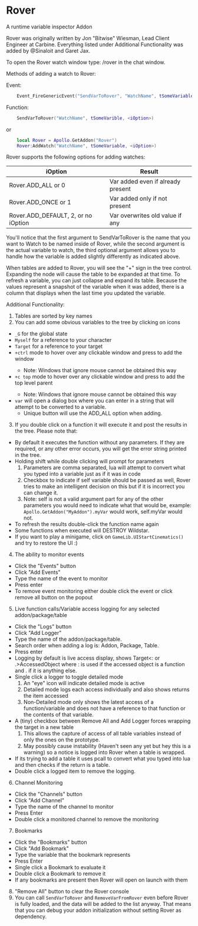 Rover
=====

A runtime variable inspector Addon

Rover was originally written by Jon "Bitwise" Wiesman, Lead Client Engineer at Carbine.
Everything listed under Additional Functionality was added by @Sinaloit and Garet Jax.

To open the Rover watch window type: /rover in the chat window.

Methods of adding a watch to Rover:

Event:
```Lua
    Event_FireGenericEvent("SendVarToRover", "WatchName", tSomeVariable, <iOption>)
```

Function:
```Lua
    SendVarToRover("WatchName", tSomeVarible, <iOption>)
```

or

```Lua
    local Rover = Apollo.GetAddon("Rover")
    Rover:AddWatch("WatchName", tSomeVariable, <iOption>)
```

Rover supports the following options for adding watches:

|iOption|Result|
|-------|------|
|Rover.ADD_ALL or 0| Var added even if already present |then the var will be added separately to Rover even if another with the same name is already added.
|Rover.ADD_ONCE or 1| Var added only if not present |
|Rover.ADD_DEFAULT, 2, or no iOption| Var overwrites old value if any|

You'll notice that the first argument to SendVarToRover is the name that you want to Watch to be named inside of Rover, while the second argument is the actual variable to watch, the third optional argument allows you to handle how the variable is added slightly differently as indicated above.

When tables are added to Rover, you will see the "+" sign in the tree control. Expanding the node will cause the table to be expanded at that time. To refresh a variable, you can just collapse and expand its table. Because the values represent a snapshot of the variable when it was added, there is a column that displays when the last time you updated the variable.

 Additional Functionality:

1. Tables are sorted by key names
2. You can add some obvious variables to the tree by clicking on icons
  * `_G` for the global state
  * `Myself` for a reference to your character
  * `Target` for a reference to your target
  * `+ctrl` mode to hover over any clickable window and press <ctrl> to add the window
    * Note: Windows that ignore mouse cannot be obtained this way
  * `+c top` mode to hover over any clickable window and press <ctrl> to add the top level parent
    * Note: Windows that ignore mouse cannot be obtained this way
  * `var` will open a dialog box where you can enter in a string that will attempt to be converted to a variable.
    * Unique button will use the ADD_ALL option when adding.
3. If you double click on a function it will execute it and post the results in the tree. Please note that:
  * By default it executes the function without any parameters. If they are required, or any other error occurs, you will get the error string printed in the tree.
  * Holding shift while double clicking will prompt for parameters
    1. Parameters are comma separated, lua will attempt to convert what you typed into a variable just as if it was in code
    2. Checkbox to indicate if self variable should be passed as well, Rover tries to make an intelligent decision on this but if it is incorrect you can change it.
    3. Note: self is not a valid argument part for any of the other parameters you would need to indicate what that would be, example: `Apollo.GetAddon("MyAddon").myVar` would work, self.myVar would not.
  * To refresh the results double-click the function name again
  * Some functions when executed will DESTROY Wildstar.
  * If you want to play a minigame, click on `GameLib.UIStartCinematics()` and try to restore the UI :)
4. The ability to monitor events
  * Click the "Events" button
  * Click "Add Events"
  * Type the name of the event to monitor
  * Press enter
  * To remove event monitoring either double click the event or click remove all button on the popout
5. Live function calls/Variable access logging for any selected addon/package/table
  * Click the "Logs" button
  * Click "Add Logger"
  * Type the name of the addon/package/table.
  * Search order when adding a log is: Addon, Package, Table.
  * Press enter
  * Logging by default is live access display, shows Target<: or .>AccessedObject where : is used if the accessed object is a function and . if it is anything else.
  * Single click a logger to toggle detailed mode
    1. An "eye" icon will indicate detailed mode is active
    2. Detailed mode logs each access individually and also shows returns the item accessed
    3. Non-Detailed mode only shows the latest access of a function/variable and does not have a reference to that function or the contents of that variable.
  * A (tiny) checkbox between Remove All and Add Logger forces wrapping the target in a new table
    1. This allows the capture of access of all table variables instead of only the ones on the prototype.
    2. May possibly cause instability (Haven't seen any yet but hey this is a warning) so a notice is logged into Rover when a table is wrapped.
  * If its trying to add a table it uses pcall to convert what you typed into lua and then checks if the return is a table.
  * Double click a logged item to remove the logging.
6. Channel Monitoring
  * Click the "Channels" button
  * Click "Add Channel"
  * Type the name of the channel to monitor
  * Press Enter
  * Double click a monitored channel to remove the monitoring
7. Bookmarks
  * Click the "Bookmarks" button
  * Click "Add Bookmark"
  * Type the variable that the bookmark represents
  * Press Enter
  * Single click a Bookmark to evaluate it
  * Double click a Bookmark to remove it
  * If any bookmarks are present then Rover will open on launch with them
8. "Remove All" button to clear the Rover console
9. You can call `SendVarToRover` and `RemoveVarFromRover` even before Rover is fully loaded, and the data will be added to the list anyway. That means that you can debug your addon initialization without setting Rover as dependency.
